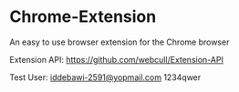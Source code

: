 # Chrome-Extension
An easy to use browser extension for the Chrome browser

Extension API:
https://github.com/webcull/Extension-API

Test User:
iddebawi-2591@yopmail.com
1234qwer